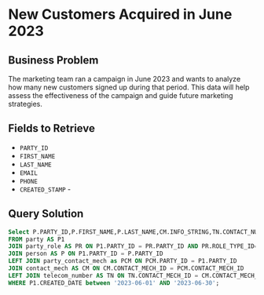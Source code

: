 # New Customers Acquired in June 2023

## Business Problem
The marketing team ran a campaign in June 2023 and wants to analyze how many new customers signed up during that period. This data will help assess the effectiveness of the campaign and guide future marketing strategies.

## Fields to Retrieve
- `PARTY_ID` 
- `FIRST_NAME` 
- `LAST_NAME` 
- `EMAIL` 
- `PHONE` 
- `CREATED_STAMP` - 

## Query Solution
```sql
Select P.PARTY_ID,P.FIRST_NAME,P.LAST_NAME,CM.INFO_STRING,TN.CONTACT_NUMBER,P1.CREATED_DATE AS ENTRY_DATE
FROM party AS P1
JOIN party_role AS PR ON P1.PARTY_ID = PR.PARTY_ID AND PR.ROLE_TYPE_ID='Customer'
JOIN person AS P ON P1.PARTY_ID = P.PARTY_ID
LEFT JOIN party_contact_mech as PCM ON PCM.PARTY_ID = P1.PARTY_ID
JOIN contact_mech AS CM ON CM.CONTACT_MECH_ID = PCM.CONTACT_MECH_ID
LEFT JOIN telecom_number AS TN ON TN.CONTACT_MECH_ID = CM.CONTACT_MECH_ID
WHERE P1.CREATED_DATE between '2023-06-01' AND '2023-06-30';
```
